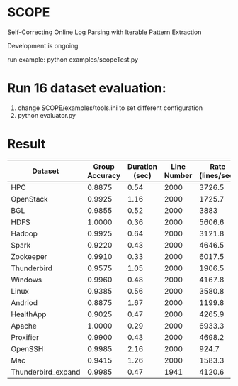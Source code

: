 # SCOPE
Self-Correcting Online Log Parsing with Iterable Pattern Extraction

Development is ongoing

run example:
python examples/scopeTest.py

# Run 16 dataset evaluation:
1. change SCOPE/examples/tools.ini to set different configuration
2.  python evaluator.py

# Result

| Dataset           | Group Accuracy | Duration (sec) | Line Number | Rate (lines/sec) | Clusters |
|-------------------|----------------|----------------|-------------|------------------|----------|
| HPC               | 0.8875         | 0.54           | 2000        | 3726.5           | 48       |
| OpenStack         | 0.9925         | 1.16           | 2000        | 1725.7           | 44       |
| BGL               | 0.9855         | 0.52           | 2000        | 3883             | 116      |
| HDFS              | 1.0000         | 0.36           | 2000        | 5606.6           | 14       |
| Hadoop            | 0.9925         | 0.64           | 2000        | 3121.8           | 114      |
| Spark             | 0.9220         | 0.43           | 2000        | 4646.5           | 30       |
| Zookeeper         | 0.9910         | 0.33           | 2000        | 6017.5           | 52       |
| Thunderbird       | 0.9575         | 1.05           | 2000        | 1906.5           | 197      |
| Windows           | 0.9960         | 0.48           | 2000        | 4167.8           | 56       |
| Linux             | 0.9385         | 0.56           | 2000        | 3580.8           | 118      |
| Andriod           | 0.8875         | 1.67           | 2000        | 1199.8           | 167      |
| HealthApp         | 0.9025         | 0.47           | 2000        | 4265.9           | 73       |
| Apache            | 1.0000         | 0.29           | 2000        | 6933.3           | 6        |
| Proxifier         | 0.9900         | 0.43           | 2000        | 4698.2           | 10       |
| OpenSSH           | 0.9985         | 2.16           | 2000        | 924.7            | 26       |
| Mac               | 0.9415         | 1.26           | 2000        | 1583.3           | 334      |
| Thunderbird_expand| 0.9985         | 0.47           | 1941        | 4120.6           | 34       |

